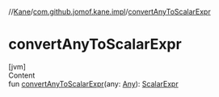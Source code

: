 //[Kane](../index.md)/[com.github.jomof.kane.impl](index.md)/[convertAnyToScalarExpr](convert-any-to-scalar-expr.md)



# convertAnyToScalarExpr  
[jvm]  
Content  
fun [convertAnyToScalarExpr](convert-any-to-scalar-expr.md)(any: [Any](https://kotlinlang.org/api/latest/jvm/stdlib/kotlin/-any/index.html)): [ScalarExpr](../com.github.jomof.kane/-scalar-expr/index.md)  



